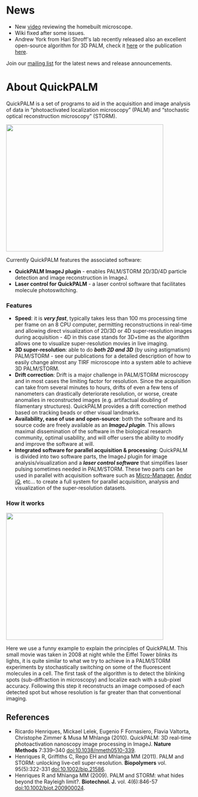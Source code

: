 # News #
  * New [video](http://www.youtube.com/watch?v=2Y0u6rg_fjM) reviewing the homebuilt microscope.
  * Wiki fixed after some issues.
  * Andrew York from Hari Shroff's lab recently released also an excellent open-source algorithm for 3D PALM, check it [here](http://code.google.com/p/palm3d/) or the publication [here](http://dx.doi.org/10.1038/nmeth.1571).

Join our [mailing list](http://groups.google.com/group/quickpalm) for the latest news and release announcements.

# About QuickPALM #
QuickPALM is a set of programs to aid in the acquisition and image analysis of data in “photoactivated localization microscopy” (PALM) and “stochastic optical reconstruction microscopy” (STORM).

<a href='http://www.youtube.com/watch?feature=player_embedded&v=QEcS7c_JXYc' target='_blank'><img src='http://img.youtube.com/vi/QEcS7c_JXYc/0.jpg' width='425' height=344 /></a>

Currently QuickPALM features the associated software:
  * **QuickPALM ImageJ plugin** - enables PALM/STORM 2D/3D/4D particle detection and image reconstruction in ImageJ.
  * **Laser control for QuickPALM** - a laser control software that facilitates molecule photoswitching.


### Features ###
  * **Speed**: it is _**very fast**_, typically takes less than 100 ms processing time per frame on an 8 CPU computer, permitting reconstructions in real-time and allowing direct visualization of 2D/3D or 4D super-resolution images during acquisition - 4D in this case stands for 3D+time as the algorithm allows one to visualize super-resolution movies in live imaging.
  * **3D super-resolution**: able to do _**both 2D and 3D**_ (by using astigmatism) PALM/STORM - see our publications for a detailed description of how to easily change almost any TIRF microscope into a system able to achieve 3D PALM/STORM.
  * **Drift correction**: Drift is a major challenge in PALM/STORM microscopy and in most cases the limiting factor for resolution. Since the acquisition can take from several minutes to hours, drifts of even a few tens of nanometers can drastically deteriorate resolution, or worse, create anomalies in reconstructed images (e.g. artifactual doubling of filamentary structures). QuickPALM provides a drift correction method based on tracking beads or other visual landmarks.
  * **Availability, ease of use and open-source**: both the software and its source code are freely available as an _**ImageJ plugin**_. This allows maximal dissemination of the software in the biological research community, optimal usability, and will offer users the ability to modify and improve the software at will.
  * **Integrated software for parallel acquisition & processing**: QuickPALM is divided into two software parts, the ImageJ plugin for image analysis/visualization and a _**laser control software**_ that simplifies laser pulsing sometimes needed in PALM/STORM. These two parts can be used in parallel with acquisition software such as [Micro-Manager](http://www.micro-manager.org/), [Andor iQ](http://www.andor.com/software/iq/), etc... to create a full system for parallel acquisition, analysis and visualization of the super-resolution datasets.

### How it works ###

<a href='http://www.youtube.com/watch?feature=player_embedded&v=RE70GuMCzww' target='_blank'><img src='http://img.youtube.com/vi/RE70GuMCzww/0.jpg' width='425' height=344 /></a>

Here we use a funny example to explain the principles of QuickPALM. This small movie was taken in 2008 at night while the Eiffel Tower blinks its lights, it is quite similar to what we try to achieve in a PALM/STORM experiments by stochastically switching on some of the fluorescent molecules in a cell. The first task of the algorithm is to detect the blinking spots (sub-diffraction in microscopy) and localize each with a sub-pixel accuracy. Following this step it reconstructs an image composed of each detected spot but whose resolution is far greater than that conventional imaging.

## References ##

  * Ricardo Henriques, Mickael Lelek, Eugenio F Fornasiero, Flavia Valtorta, Christophe Zimmer & Musa M Mhlanga (2010). QuickPALM: 3D real-time photoactivation nanoscopy image processing in ImageJ. **Nature Methods** 7:339–340 [doi:10.1038/nmeth0510-339](http://dx.doi.org/10.1038/nmeth0510-339).
  * Henriques R, Griffiths C, Rego EH and Mhlanga MM (2011). PALM and STORM: unlocking live‐cell super‐resolution. **Biopolymers** vol. 95(5):322-331 [doi:10.1002/bip.21586](http://onlinelibrary.wiley.com/doi/10.1002/bip.21586/abstract).
  * Henriques R and Mhlanga MM (2009). PALM and STORM: what hides beyond the Rayleigh limit?. **Biotechnol. J.**  vol. 4(6):846-57 [doi:10.1002/biot.200900024](http://www3.interscience.wiley.com/journal/122462281/abstract?CRETRY=1&SRETRY=0).
